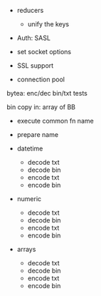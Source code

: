 - reducers
  - unify the keys

- Auth: SASL
- set socket options
- SSL support
- connection pool

bytea: enc/dec bin/txt tests

bin copy in: array of BB

- execute common fn name
- prepare name

- datetime
  - decode txt
  - decode bin
  - encode txt
  - encode bin
- numeric
  - decode txt
  - decode bin
  - encode txt
  - encode bin
- arrays
  - decode txt
  - decode bin
  - encode txt
  - encode bin
